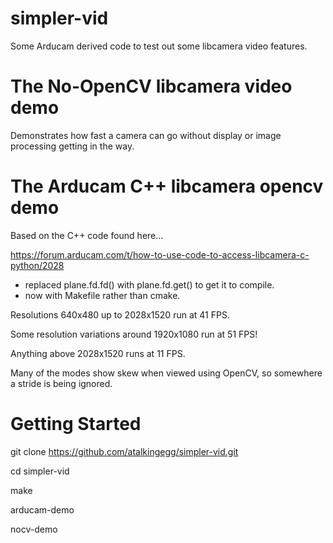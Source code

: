 # simpler-vid
Some Arducam derived code to test out some libcamera video features.

# The No-OpenCV libcamera video demo
Demonstrates how fast a camera can go without display or image processing getting in the way.

# The Arducam C++ libcamera opencv demo
Based on the C++ code found here...

https://forum.arducam.com/t/how-to-use-code-to-access-libcamera-c-python/2028

* replaced plane.fd.fd() with plane.fd.get() to get it to compile.
* now with Makefile rather than cmake.

Resolutions 640x480 up to 2028x1520 run at 41 FPS.

Some resolution variations around 1920x1080 run at 51 FPS!

Anything above 2028x1520 runs at 11 FPS.

Many of the modes show skew when viewed using OpenCV, so somewhere a stride is being ignored.

# Getting Started
git clone https://github.com/atalkingegg/simpler-vid.git

cd simpler-vid

make

arducam-demo

nocv-demo
